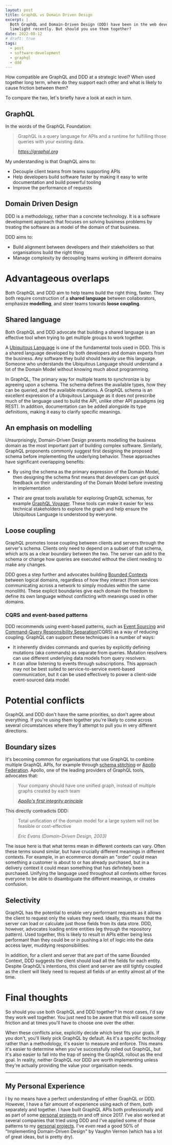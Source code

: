```yaml
---
layout: post
title: GraphQL vs Domain Driven Design
excerpt: |
  Both GraphQL and Domain-Driven Design (DDD) have been in the web development
  limelight recently. But should you use them together?
date: 2022-08-12
# draft: true
tags:
  - post
  - software-development
  - graphql
  - ddd
---
```


How compatible are GraphQL and DDD at a strategic level? When used together long
term, where do they support each other and what is likely to cause friction
between them?

To compare the two, let's briefly have a look at each in turn.

## GraphQL

In the words of the GraphQL Foundation:

> GraphQL is a query language for APIs and a runtime for fulfilling those
> queries with your existing data.
>
> <cite class="attribution"><a href="https://graphql.org">https://graphql.org</a></cite>

My understanding is that GraphQL aims to:

- Decouple client teams from teams supporting APIs
- Help developers build software faster by making it easy to write
  documentation and build powerful tooling
- Improve the performance of requests

## Domain Driven Design

DDD is a methodology, rather than a concrete technology. It is a software
development approach that focuses on solving business problems by treating the
software as a model of the domain of that business.

DDD aims to:

- Build alignment between developers and their stakeholders so that
  organisations build the right thing
- Manage complexity by decoupling teams working in different domains

# Advantageous overlaps

Both GraphQL and DDD aim to help teams build the right thing, faster. They
both require construction of a **shared language** between collaborators,
emphasize **modelling**, and steer teams towards **loose coupling**.

## Shared language

Both GraphQL and DDD advocate that building a shared language is an effective
tool when trying to get multiple groups to work together.

A [Ubiquitous Language][1] is one of the fundamental tools used in DDD. This is
a shared language developed by both developers and domain experts from the
business. Any software they build should heavily use this language. Someone who
understands the Ubiquitous Language should understand a lot of the Domain Model
without knowing much about programming.

In GraphQL, The primary way for multiple teams to synchronize is by agreeing
upon a schema. The schema defines the available types, how they can be queried,
and the available mutations. A GraphQL schema is an excellent expression of a
Ubiquitous Language as it does not prescribe much of the language used to
build the API, unlike other API paradigms (eg REST). In addition, documentation
can be added alongside its type definitions, making it easy to clarify specific
meanings.

[1]: https://medium.datadriveninvestor.com/ubiquitous-language-in-software-development-37a85f8a0100

## An emphasis on modelling

Unsurprisingly, Domain-Driven Design presents modelling the business
domain as the most important part of building complex software. Similarly,
GraphQL proponents commonly suggest first designing the proposed schema
before implementing the underlying behavior. These approaches have significant
overlapping benefits:

- By using the schema as the primary expression of the Domain Model, then
  designing the schema first means that developers can get quick feedback on
  their understanding of the Domain Model before investing in implementation

- Their are great tools available for exploring GraphQL schemas, for example
  [GraphQL Voyager][2]. These tools can make it easier for less technical
  stakeholders to explore the graph and help ensure the Ubiquitous Language is
  understood by everyone.

[2]: https://github.com/IvanGoncharov/graphql-voyager

## Loose coupling

GraphQL promotes loose coupling between clients and servers through the server's
schema. Clients only need to depend on a subset of that schema, which acts as a
clear boundary between the two. The server can add to the schema or change how
queries are executed without the client needing to make any changes.

DDD goes a step further and advocates building [Bounded Contexts][3] between
logical domains, regardless of how they interact (from services communicating
across a network to simply modules within the same monolith). These explicit
boundaries give each domain the freedom to define its own language without
conflicting with meanings used in other domains.

[3]: https://martinfowler.com/bliki/BoundedContext.html

### CQRS and event-based patterns

DDD recommends using event-based patterns, such as [Event Sourcing][4] and
[Command-Query Responsibility Separation][5](CQRS) as a way of reducing
coupling. GraphQL can support these techniques in a number of ways:

- It inherently divides commands and queries by explicitly defining mutations
  (aka commands) as separate from queries. Mutation resolvers can use different
  underlying data models from query resolvers.
- It can allow listening to events through subscriptions. This approach may not
  be best suited to service-to-service event-based communication, but it can
  be used effectively to power a client-side event-sourced data model.

[4]: https://www.eventstore.com/event-sourcing
[5]: https://www.eventstore.com/event-sourcing#CQRS

# Potential conflicts

GraphQL and DDD don't have the same priorities, so don't agree about everything.
If you're using them together you're likely to come across several circumstances
where they'll attempt to pull you in very different directions.

## Boundary sizes

It's becoming common for organisations that use GraphQL to combine multiple
GraphQL APIs, for example through [schema stitching][6] or
[Apollo Federation][7]. Apollo, one of the leading providers of GraphQL tools,
advocates that:

> Your company should have one unified graph, instead of multiple graphs created
> by each team
>
> <cite class="attribution"><a href="https://principledgraphql.com/integrity">Apollo's first integrity principle</a></cite>

This directly contradicts DDD:

> Total unification of the domain model for a large system will not be feasible
> or cost-effective
>
> <cite class="attribution">Eric Evans (Domain-Driven Design, 2003)</cite>

The issue here is that what terms mean in different contexts can vary. Often
these terms sound similar, but have crucially different meanings in different
contexts. For example, in an ecommerce domain an "order" could mean something a
customer is about to or has already purchased, but in a delivery context it
could mean something that has definitely been purchased. Unifying the
language used throughout all contexts either forces everyone to be able to
disambiguate the different meanings, or creates confusion.

[6]: https://www.graphql-tools.com/docs/schema-stitching/stitch-combining-schemas
[7]: https://www.apollographql.com/docs/federation/
[8]: https://principledgraphql.com/integrity

## Selectivity

GraphQL has the potential to enable very performant requests as it allows the
client to request only the values they need. Ideally, this means that the server
can load or calculate just those fields from its data store. DDD, however,
advocates loading entire entities (eg through the repository pattern). Used
together, this is likely to result in APIs either being less performant than
they could be or in pushing a lot of logic into the data access layer, muddying
responsibilities.

In addition, for a client and server that are part of the same Bounded Context,
DDD suggests the client should load all the fields for each entity. Despite
GraphQL's intentions, this client and server are still tightly coupled as the
client will likely need to request all fields of an entity almost all of the
time.

# Final thoughts

So should you use both GraphQL and DDD together? In most cases, I'd say they
work well together. You just need to be aware that this will cause some friction
and at times you'll have to choose one over the other.

When these conflicts arise, explicitly decide which best fits your goals. If you
don't, you'll likely pick GraphQL by default. As it's a specific technology
rather than a methodology, it's easier to measure and enforce. This means it's
easier to determine when you've successfully rolled out GraphQL, but it's also
easier to fall into the trap of seeing the GraphQL rollout as the end goal. In
reality, neither GraphQL nor DDD are worth implementing unless they're actually
providing the value your organisation needs.

---

## My Personal Experience

I by no means have a perfect understanding of either GraphQL or DDD. However, I
have a fair amount of experience using each of them, both separately and
together. I have built GraphQL APIs both professionally and as part of some
[personal projects](/tag/graphql/) on and off since 2017. I've also worked at
several companies that tried using DDD and I've applied some of those patterns
to my [personal projects](/tag/ddd/). I've _even_ read a good 50% of
"Implementing Domain-Driven Design" by Vaughn Vernon (which has a lot of great
ideas, but is pretty dry).
